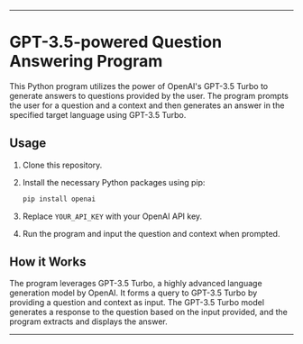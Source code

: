
---

# GPT-3.5-powered Question Answering Program

This Python program utilizes the power of OpenAI's GPT-3.5 Turbo to generate answers to questions provided by the user. The program prompts the user for a question and a context and then generates an answer in the specified target language using GPT-3.5 Turbo.

## Usage

1. Clone this repository.

2. Install the necessary Python packages using pip:

   ```bash
   pip install openai
   ```

3. Replace `YOUR_API_KEY` with your OpenAI API key.

4. Run the program and input the question and context when prompted.

## How it Works

The program leverages GPT-3.5 Turbo, a highly advanced language generation model by OpenAI. It forms a query to GPT-3.5 Turbo by providing a question and context as input. The GPT-3.5 Turbo model generates a response to the question based on the input provided, and the program extracts and displays the answer.

---
